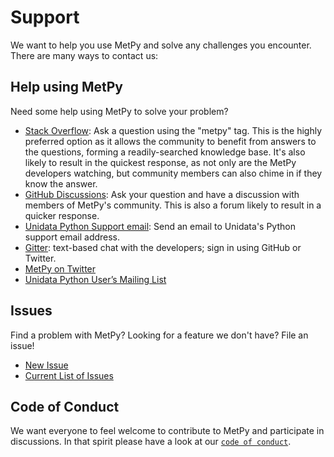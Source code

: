 # Support

We want to help you use MetPy and solve any challenges you encounter. There
are many ways to contact us:

## Help using MetPy

Need some help using MetPy to solve your problem?

* [Stack Overflow](https://stackoverflow.com/questions/tagged/metpy): Ask a question using the
  "metpy" tag. This is the highly preferred option as it allows the community to benefit from
  answers to the questions, forming a readily-searched knowledge base. It's also likely to
  result in the quickest response, as not only are the MetPy developers watching, but
  community members can also chime in if they know the answer.
* [GitHub Discussions](https://github.com/Unidata/MetPy/discussions): Ask your question and
  have a discussion with members of MetPy's community. This is also a forum likely to result
  in a quicker response.
* [Unidata Python Support email](mailto:support-python@unidata.ucar.edu): Send an email to
  Unidata's Python support email address.
* [Gitter](https://gitter.im/Unidata/MetPy): text-based chat with the developers; sign in
  using GitHub or Twitter.
* [MetPy on Twitter](https://twitter.com/MetPy)
* [Unidata Python User’s Mailing List](https://www.unidata.ucar.edu/support/#mailinglists)

## Issues

Find a problem with MetPy? Looking for a feature we don't have? File an issue!

* [New Issue](https://github.com/Unidata/MetPy/issues/new/choose)
* [Current List of Issues](https://github.com/Unidata/MetPy/issues)

## Code of Conduct

We want everyone to feel welcome to contribute to MetPy and participate in discussions. In that
spirit please have a look at our
[`code of conduct`](https://github.com/Unidata/MetPy/blob/main/CODE_OF_CONDUCT.md).
